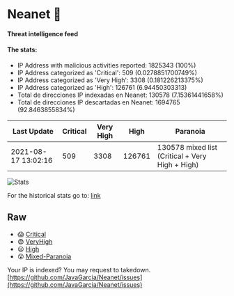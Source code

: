 # Neanet :hocho:
#### Threat intelligence feed
#### The stats:

- IP Address with malicious activities reported: 1825343 (100%)
- IP Address categorized as 'Critical':  509 (0.0278851700749%)
- IP Address categorized as 'Very High':  3308 (0.181226213375%)
- IP Address categorized as 'High':  126761 (6.94450303313)
- Total de direcciones IP indexadas en Neanet:  130578 (7.15361441658%)
- Total de direcciones IP descartadas en Neanet:  1694765 (92.8463855834%)

| Last Update | Critical | Very High | High | Paranoia |
| --- | --- | --- | --- | --- |
| 2021-08-17 13:02:16 | 509 | 3308 | 126761 | 130578 mixed list (Critical + Very High + High)|

![Stats](https://docs.google.com/spreadsheets/d/e/2PACX-1vSnaNMIXVabIpDJjufMlzH7poXnshF3mgd8Is1g9ytUEzVsP5my4Trn8f-xkoLLQ38xpL3HtmUexLo6/pubchart?oid=501124687&format=image)

For the historical stats go to: [link](/stats.csv)
## Raw
- :scream: [Critical](https://raw.githubusercontent.com/JavaGarcia/Neanet/master/blacklists/neanet_critical.txt)
- :fearful: [VeryHigh](https://raw.githubusercontent.com/JavaGarcia/Neanet/master/blacklists/neanet_veryHigh.txtt)
- :frowning: [High](https://raw.githubusercontent.com/JavaGarcia/Neanet/master/blacklists/neanet_high.txt)
- :dizzy_face: [Mixed-Paranoia](https://raw.githubusercontent.com/JavaGarcia/Neanet/master/blacklists/neanet_all.txt)


Your IP is indexed? You may request to takedown. [https://github.com/JavaGarcia/Neanet/issues](https://github.com/JavaGarcia/Neanet/issues)




















































































































































































































































































































































































































































































































































































































































































































































































































































































































































































































































































































































































































































































































































































































































































































































































































































































































































































































































































































































































































































































































































































































































































































































































































































































































































































































































































































































































































































































































































































































































































































































































































































































































































































































































































































































































































































































































































































































































































































































































































































































































































































































































































































































































































































































































































































































































































































































































































































































































































































































































































































































































































































































































































































































































































































































































































































































































































































































































































































































































































































































































































































































































































































































































































































































































































































































































































































































































































































































































































































































































































































































































































































































































































































































































































































































































































































































































































































































































































































































































































































































































































































































































































































































































































